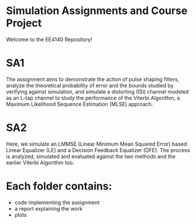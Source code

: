 # Simulation Assignments and Course Project
Welcome to the EE4140 Repository!

# SA1
The assignment aims to demonstrate the action of pulse shaping filters, analyze the theoretical probability of error and the bounds studied by verifying against simulation, and simulate a distorting (ISI) channel modeled as an L-tap channel to study the performance of the Viterbi Algorithm, a Maximum Likelihood Sequence Estimation (MLSE) approach.

# SA2
Here, we simulate an LMMSE (Linear Minimum Mean Squared Error) based Linear Equalizer (LE) and a Decision Feedback Equalizer (DFE). The process is analyzed, simulated and evaluated against the two methods and the earlier Viterbi Algorithm too.

# Each folder contains:
- code implementing the assignment
- a report explaining the work
- plots

